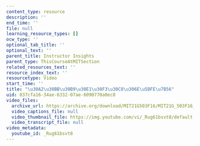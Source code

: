 ```yaml
---
content_type: resource
description: ''
end_time: ''
file: null
learning_resource_types: []
ocw_type: ''
optional_tab_title: ''
optional_text: ''
parent_title: Instructor Insights
parent_type: ThisCourseAtMITSection
related_resources_text: ''
resource_index_text: ''
resourcetype: Video
start_time: ''
title: "\u30A2\u30BB\u30B9\u30E1\u30F3\u30C8\u306E\u5BFE\u7B56"
uid: 837cfa16-34ae-6332-07ae-6090770a0ec8
video_files:
  archive_url: https://archive.org/download/MIT21G503F16/MIT21G_503F16_track08_ja_300k.mp4
  video_captions_file: null
  video_thumbnail_file: https://img.youtube.com/vi/_Rug61bsvt8/default.jpg
  video_transcript_file: null
video_metadata:
  youtube_id: _Rug61bsvt8
---
```

